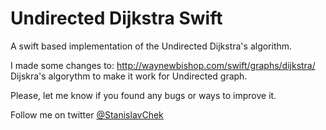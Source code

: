# Undirected Dijkstra Swift
A swift based implementation of the Undirected Dijkstra's algorithm.

I made some changes to: http://waynewbishop.com/swift/graphs/dijkstra/ Dijskra's algorythm to make it work for Undirected graph. 

Please, let me know if you found any bugs or ways to improve it.

Follow me on twitter [@StanislavChek](https://twitter.com/StanislavChek)
